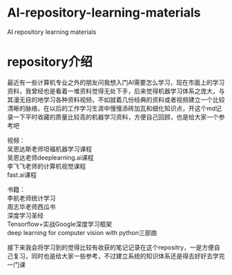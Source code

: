 # AI-repository-learning-materials
AI repository learning materials

# repository介绍
最近有一些计算机专业之外的朋友问我想入门AI需要怎么学习，现在市面上的学习资料，我曾经也是看着一堆资料觉得无处下手，后来觉得机器学习体系之庞大，与其漫无目的地学习各种资料视频，不如就着几份经典的资料或者视频建立一个比较清晰的脉络，在以后的工作学习生涯中慢慢添砖加瓦和细化知识点，开这个md记录一下平时收藏的质量比较高的机器学习资料，方便自己回顾，也是给大家一个参考吧<br/>

视频：<br/>
吴恩达斯老师坦福机器学习课程<br/>
吴恩达老师deeplearning.ai课程<br/>
李飞飞老师的计算机视觉课程<br/>
fast.ai课程<br/>

书籍：<br/>
李航老师统计学习<br/>
周志华老师西瓜书<br/>
深度学习圣经<br/>
Tensorflow+实战Google深度学习框架<br/>
deep learning for computer vision with python三部曲<br/>

接下来我会将学习到的觉得比较有收获的笔记记录在这个repositry，一是方便自己复习，同时也是给大家一些参考，不过建立系统的知识体系还是得去好好去学完一门课




